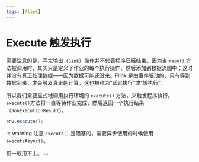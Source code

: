 ```yaml
---
tags: [flink]
---
```


# Execute 触发执行

需要注意的是，写完输出（[`Sink`](./4-Sink.md)）操作并不代表程序已经结束。因为当 `main()` 方法被调用时，其实只是定义了作业的每个执行操作，然后添加到数据流图中；这时并没有真正处理数据——因为数据可能还没来。Flink 是由事件驱动的，只有等到数据到来，才会触发真正的计算，这也被称为“延迟执行”或“懒执行”。

所以我们需要显式地调用执行环境的 `execute()` 方法，来触发程序执行。`execute()`方法将一直等待作业完成，然后返回一个执行结果（`JobExecutionResult`）。

```java
env.execute();
```

::: warning 注意
`execute()` 是阻塞的，需要异步使用的时候使用 `executeAsync()`。

但一般用不上。
:::
